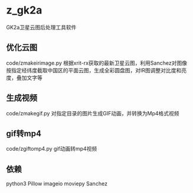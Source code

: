 # z_gk2a
GK2a卫星云图后处理工具软件

## 优化云图
code/zmakeirimage.py
根据xrit-rx获取的最新卫星云图，利用Sanchez对图像按指定经纬度截取中国区的平面云图，生成全彩圆盘图，对IR图调整对比度和亮度，叠加文字等

## 生成视频
code/zmakegif.py
对指定目录的图片生成GIF动画，并转换为Mp4格式视频

## gif转mp4
code/zgiftomp4.py
gif动画转mp4视频

## 依赖
python3
Pillow
imageio
moviepy
Sanchez
